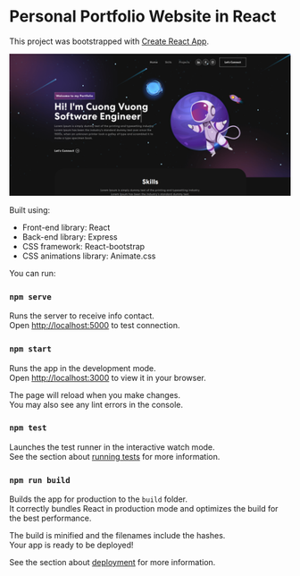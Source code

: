 # Personal Portfolio Website in React

This project was bootstrapped with [Create React App](https://github.com/facebook/create-react-app).

![project overview](./src/assets/img/project-overview.png)

Built using:

- Front-end library: React
- Back-end library: Express
- CSS framework: React-bootstrap
- CSS animations library: Animate.css

You can run:

### `npm serve`

Runs the server to receive info contact.\
Open [http://localhost:5000](http://localhost:5000) to test connection.

### `npm start`

Runs the app in the development mode.\
Open [http://localhost:3000](http://localhost:3000) to view it in your browser.

The page will reload when you make changes.\
You may also see any lint errors in the console.

### `npm test`

Launches the test runner in the interactive watch mode.\
See the section about [running tests](https://facebook.github.io/create-react-app/docs/running-tests) for more information.

### `npm run build`

Builds the app for production to the `build` folder.\
It correctly bundles React in production mode and optimizes the build for the best performance.

The build is minified and the filenames include the hashes.\
Your app is ready to be deployed!

See the section about [deployment](https://facebook.github.io/create-react-app/docs/deployment) for more information.
